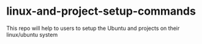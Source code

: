 # linux-and-project-setup-commands
This repo will help to users to setup the Ubuntu and projects on their linux/ubuntu system
